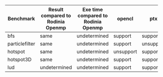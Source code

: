 
| Benchmark  | Result compared to Rodinia Openmp | Exe time compared to Rodinia Openmp | opencl | ptx | spirv | remark |
| ------------- | ------------- | ------------- | ------------- | ------------- | ------------- | ------------- |
| bfs | same  | undetermined | support | support | unsupport | null
| particlefilter | same  | undetermined | support | unsupport | unsupport | null
| hotspot | same  | undetermined | unsupport | support | unsupport | null
| hotspot3D | same  | undetermined | support | support | unsupport | null
| lud | undetermined  | undetermined | support | support | unsupport | null

